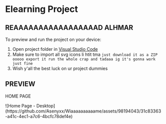
  # Elearning Project

  <h2>REAAAAAAAAAAAAAAAAAD ALHMAR</h2>

  To preview and run the project on your device:
  1) Open project folder in <a href="https://code.visualstudio.com/download">Visual Studio Code</a>
  2) Make sure to import all svg icons li htit tma  `just download it as a ZIP ooooo export it run the whole crap and tadaaa ig it's gonna work just fine`
  3) Wish y'all the best luck on ur project dummies
  
  <h2>PREVIEW</h2>
  <p>HOME PAGE</p>
  ![Home Page - Desktop](https://github.com/Asenyxx/Wiaaaaaaaaaame/assets/98194043/31c83363-a41c-4ec1-a7c6-4bcfc78def4e)
